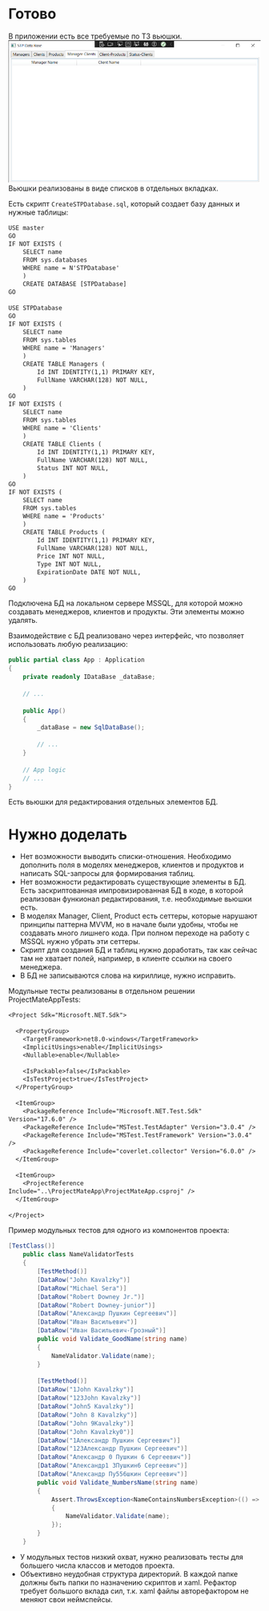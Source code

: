 ﻿# Готово
В приложении есть все требуемые по ТЗ вьюшки.
![](README%20src/Manager2Clients-View.png)
Вьюшки реализованы в виде списков в отдельных вкладках.

Есть скрипт `CreateSTPDatabase.sql`, который создает базу данных и нужные таблицы:
```
USE master
GO
IF NOT EXISTS (
	SELECT name
	FROM sys.databases
	WHERE name = N'STPDatabase'
	)
	CREATE DATABASE [STPDatabase]
GO

USE STPDatabase
GO
IF NOT EXISTS (
	SELECT name
	FROM sys.tables
	WHERE name = 'Managers'
	)
	CREATE TABLE Managers (
		Id INT IDENTITY(1,1) PRIMARY KEY,
		FullName VARCHAR(128) NOT NULL,
	)
GO
IF NOT EXISTS (
	SELECT name
	FROM sys.tables
	WHERE name = 'Clients'
	)
	CREATE TABLE Clients (
		Id INT IDENTITY(1,1) PRIMARY KEY,
		FullName VARCHAR(128) NOT NULL,
		Status INT NOT NULL,
	)
GO
IF NOT EXISTS (
	SELECT name
	FROM sys.tables
	WHERE name = 'Products'
	)
	CREATE TABLE Products (
		Id INT IDENTITY(1,1) PRIMARY KEY,
		FullName VARCHAR(128) NOT NULL,
		Price INT NOT NULL,
		Type INT NOT NULL,
		ExpirationDate DATE NOT NULL,
	)
GO
```

Подключена БД на локальном сервере MSSQL, для которой можно создавать менеджеров, клиентов и продукты.
Эти элементы можно удалять.

Взаимодействие с БД реализовано через интерфейс, что позволяет использовать любую реализацию:
``` csharp
public partial class App : Application
{
    private readonly IDataBase _dataBase;

    // ...

    public App()
    {
        _dataBase = new SqlDataBase();

        // ...
    }

    // App logic
    // ...
}
```

Есть вьюшки для редактирования отдельных элементов БД.

# Нужно доделать
- Нет возможности выводить списки-отношения. Необходимо дополнить поля в моделях менеджеров, клиентов и продуктов и написать SQL-запросы для формирования таблиц.
- Нет возможности редактировать существующие элементы в БД. Есть заскриптованная импровизированная БД в коде, в которой реализован функионал редактирования, т.е. необходимые вьюшки есть.
- В моделях Manager, Client, Product есть сеттеры, которые нарушают принципы паттерна MVVM, но в начале были удобны, чтобы не создавать много лишнего кода. При полном переходе на работу с MSSQL нужно убрать эти сеттеры.
- Скрипт для создания БД и таблиц нужно доработать, так как сейчас там не хватает полей, например, в клиенте ссылки на своего менеджера.
- В БД не записываются слова на кириллице, нужно исправить.

Модульные тесты реализованы в отдельном решении ProjectMateAppTests:
```
<Project Sdk="Microsoft.NET.Sdk">

  <PropertyGroup>
    <TargetFramework>net8.0-windows</TargetFramework>
    <ImplicitUsings>enable</ImplicitUsings>
    <Nullable>enable</Nullable>

    <IsPackable>false</IsPackable>
    <IsTestProject>true</IsTestProject>
  </PropertyGroup>

  <ItemGroup>
    <PackageReference Include="Microsoft.NET.Test.Sdk" Version="17.6.0" />
    <PackageReference Include="MSTest.TestAdapter" Version="3.0.4" />
    <PackageReference Include="MSTest.TestFramework" Version="3.0.4" />
    <PackageReference Include="coverlet.collector" Version="6.0.0" />
  </ItemGroup>

  <ItemGroup>
    <ProjectReference Include="..\ProjectMateApp\ProjectMateApp.csproj" />
  </ItemGroup>

</Project>
```

Пример модульных тестов для одного из компонентов проекта:
``` csharp
[TestClass()]
    public class NameValidatorTests
    {
        [TestMethod()]
        [DataRow("John Kavalzky")]
        [DataRow("Michael Sera")]
        [DataRow("Robert Downey Jr.")]
        [DataRow("Robert Downey-junior")]
        [DataRow("Александр Пушкин Сергеевич")]
        [DataRow("Иван Васильевич")]
        [DataRow("Иван Васильевич-Грозный")]
        public void Validate_GoodName(string name)
        {
            NameValidator.Validate(name);
        }

        [TestMethod()]
        [DataRow("1John Kavalzky")]
        [DataRow("123John Kavalzky")]
        [DataRow("John5 Kavalzky")]
        [DataRow("John 8 Kavalzky")]
        [DataRow("John 9Kavalzky")]
        [DataRow("John Kavalzky0")]
        [DataRow("1Александр Пушкин Сергеевич")]
        [DataRow("123Александр Пушкин Сергеевич")]
        [DataRow("Александр 0 Пушкин 6 Сергеевич")]
        [DataRow("Александр1 3Пушкин6 Сергеевич")]
        [DataRow("Александр Пу556шкин Сергеевич")]
        public void Validate_NumbersName(string name)
        {
            Assert.ThrowsException<NameContainsNumbersException>(() =>
            {
                NameValidator.Validate(name);
            });
        }
    }
```

- У модульных тестов низкий охват, нужно реализовать тесты для большего числа классов и методов проекта.
- Объективно неудобная структура директорий. В каждой папке должны быть папки по назначению скриптов и xaml. Рефактор требует большого вклада сил, т.к. xaml файлы авторефактором не меняют свои неймспейсы.